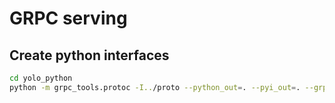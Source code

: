 # GRPC serving

## Create python interfaces

```sh
cd yolo_python
python -m grpc_tools.protoc -I../proto --python_out=. --pyi_out=. --grpc_python_out=. ../proto/yolo.prot
```
